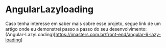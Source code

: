 # AngularLazyloading

Caso tenha interesse em saber mais sobre esse projeto, segue link de um artigo onde eu demonstrei passo a passo do seu desenvolvimento:
(Angular-LazyLoading)[https://imasters.com.br/front-end/angular-6-lazy-loading]

